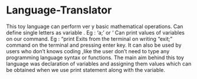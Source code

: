 # Language-Translator
This toy language can perform ver y basic mathematical operations.
Can define single letters as variable . Eg : ‘a;’ or ‘
Can print values of variables on our command. Eg : “print
Exits from the terminal on writing “exit;” command on the terminal and pressing enter key.
It can also be used by users who don’t knows coding ,like the user don’t need to type any programming language syntax or functions.
The main aim behind this toy language was declaration of variables and assigning them values which can be obtained when we use print statement along with the variable.
